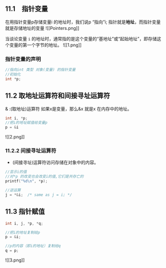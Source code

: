 ## 11.1　指针变量
在用指针变量p存储变量i 的地址时，我们说p “指向”i;
指针就是**地址**，而指针变量就是存储地址的变量
![[Pointers.png]]

当谈论变量 `i` 的地址时，通常指的是这个变量的“基地址”或“起始地址”，即存储这个变量的第一个字节的地址。
![[1.png]]


### 指针变量的声明
```C
//指向int 类型 对象(变量) 的指针变量
//初始化
int *p;
```

## 11.2 取地址运算符和间接寻址运算符
& :(取地址)运算符
如果x是变量，那么&x 就是x 在内存中的地址。

```c
int i, *p;
//把i的地址赋值给变量p
p = &i
```
![[2.png]]

### 11.2.2 间接寻址运算符
* (间接寻址)运算符访问存储在对象中的内容。
```c
//显示i的值
//对*p 的改变也会改变i的值,它们是共存亡的
printf("%d\n", *p);

//逆运算
j = *&i;  /* same as j = i; */
```

## 11.3 指针赋值
```c
int i, j, *p, *q;

//把i的地址复制给p
p = &i;

//p的内容（即i的地址）复制给q
q = p;
```

![[3.png]]

